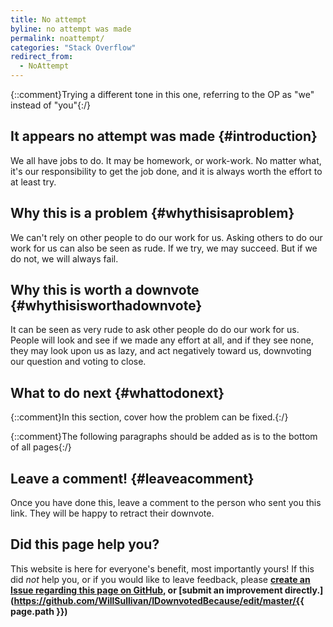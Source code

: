 ```yaml
---
title: No attempt
byline: no attempt was made
permalink: noattempt/
categories: "Stack Overflow"
redirect_from:
  - NoAttempt
---
```

{::comment}Trying a different tone in this one, referring to the OP as "we" instead of "you"{:/}
## It appears no attempt was made {#introduction}
We all have jobs to do. It may be homework, or work-work. No matter what, it's our responsibility to get the job done, and it is always worth the effort to at least try.

## Why this is a problem {#whythisisaproblem}
We can't rely on other people to do our work for us. Asking others to do our work for us can also be seen as rude. If we try, we may succeed. But if we do not, we will always fail.

## Why this is worth a downvote {#whythisisworthadownvote}
It can be seen as very rude to ask other people do do our work for us. People will look and see if we made any effort at all, and if they see none, they may look upon us as lazy, and act negatively toward us, downvoting our question and voting to close.

## What to do next {#whattodonext}
{::comment}In this section, cover how the problem can be fixed.{:/}

{::comment}The following paragraphs should be added as is to the bottom of all pages{:/}
## Leave a comment! {#leaveacomment}
Once you have done this, leave a comment to the person who sent you this link. They will be happy to retract their downvote.

## Did this page help you?
This website is here for everyone's benefit, most importantly yours! If this did <i>not</i> help you, or if you would
like to leave feedback, please **[create an Issue regarding this page on GitHub,](https://github.com/WillSullivan/IDownvotedBecause/issues/new) or [submit an improvement directly.](https://github.com/WillSullivan/IDownvotedBecause/edit/master/{{ page.path }})**
